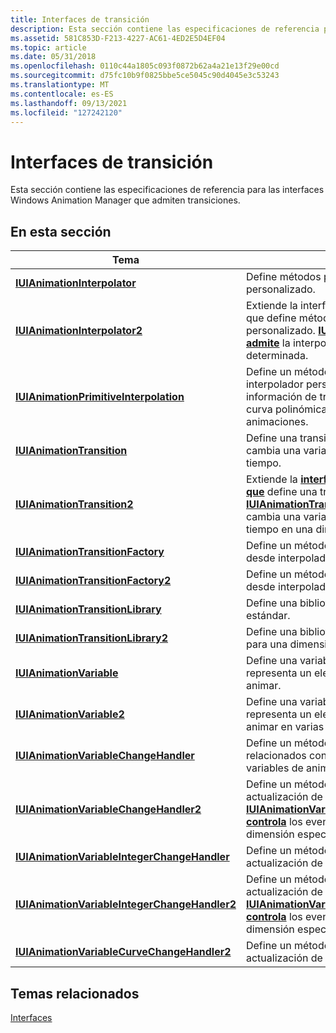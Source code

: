 ```yaml
---
title: Interfaces de transición
description: Esta sección contiene las especificaciones de referencia para las interfaces Windows Animation Manager que admiten transiciones.
ms.assetid: 581C853D-F213-4227-AC61-4ED2E5D4EF04
ms.topic: article
ms.date: 05/31/2018
ms.openlocfilehash: 0110c44a1805c093f0872b62a4a21e13f29e00cd
ms.sourcegitcommit: d75fc10b9f0825bbe5ce5045c90d4045e3c53243
ms.translationtype: MT
ms.contentlocale: es-ES
ms.lasthandoff: 09/13/2021
ms.locfileid: "127242120"
---
```

# <a name="transition-interfaces"></a>Interfaces de transición

Esta sección contiene las especificaciones de referencia para las interfaces Windows Animation Manager que admiten transiciones.

## <a name="in-this-section"></a>En esta sección



| Tema                                                                                                     | Descripción                                                                                                                                                                                                                                                                |
|-----------------------------------------------------------------------------------------------------------|----------------------------------------------------------------------------------------------------------------------------------------------------------------------------------------------------------------------------------------------------------------------------|
| [**IUIAnimationInterpolator**](/windows/desktop/api/UIAnimation/nn-uianimation-iuianimationinterpolator)<br/>                                   | Define métodos para crear un interpolador personalizado.<br/>                                                                                                                                                                                                             |
| [**IUIAnimationInterpolator2**](/windows/desktop/api/UIAnimation/nn-uianimation-iuianimationinterpolator2)<br/>                                 | Extiende la interfaz [**IUIAnimationInterpolator**](/windows/desktop/api/UIAnimation/nn-uianimation-iuianimationinterpolator) que define métodos para crear un interpolador personalizado. [**IUIAnimationInterpolator2 admite**](/windows/desktop/api/UIAnimation/nn-uianimation-iuianimationinterpolator2) la interpolación en una dimensión determinada. <br/>        |
| [**IUIAnimationPrimitiveInterpolation**](/windows/desktop/api/UIAnimation/nn-uianimation-iuianimationprimitiveinterpolation)<br/>               | Define un método que permite a un interpolador personalizado proporcionar información de transición, en forma de una curva polinómica cúbica, al administrador de animaciones.<br/>                                                                                                        |
| [**IUIAnimationTransition**](/windows/desktop/api/UIAnimation/nn-uianimation-iuianimationtransition)<br/>                                       | Define una transición, que determina cómo cambia una variable de animación con el tiempo.<br/>                                                                                                                                                                             |
| [**IUIAnimationTransition2**](/windows/desktop/api/UIAnimation/nn-uianimation-iuianimationtransition2)<br/>                                     | Extiende la [**interfaz IUIAnimationTransition que**](/windows/desktop/api/UIAnimation/nn-uianimation-iuianimationtransition) define una transición. Una [**transición IUIAnimationTransition2**](/windows/desktop/api/UIAnimation/nn-uianimation-iuianimationtransition2) determina cómo cambia una variable de animación con el tiempo en una dimensión determinada.<br/> |
| [**IUIAnimationTransitionFactory**](/windows/desktop/api/UIAnimation/nn-uianimation-iuianimationtransitionfactory)<br/>                         | Define un método para crear transiciones desde interpoladores personalizados.<br/>                                                                                                                                                                                            |
| [**IUIAnimationTransitionFactory2**](/windows/desktop/api/UIAnimation/nn-uianimation-iuianimationtransitionfactory2)<br/>                       | Define un método para crear transiciones desde interpoladores personalizados.<br/>                                                                                                                                                                                            |
| [**IUIAnimationTransitionLibrary**](/windows/desktop/api/UIAnimation/nn-uianimation-iuianimationtransitionlibrary)<br/>                         | Define una biblioteca de transiciones estándar. <br/>                                                                                                                                                                                                                     |
| [**IUIAnimationTransitionLibrary2**](/windows/desktop/api/UIAnimation/nn-uianimation-iuianimationtransitionlibrary2)<br/>                       | Define una biblioteca de transiciones estándar para una dimensión especificada.<br/>                                                                                                                                                                                            |
| [**IUIAnimationVariable**](/windows/desktop/api/UIAnimation/nn-uianimation-iuianimationvariable)<br/>                                           | Define una variable de animación, que representa un elemento visual que se puede animar.<br/>                                                                                                                                                                          |
| [**IUIAnimationVariable2**](/windows/desktop/api/UIAnimation/nn-uianimation-iuianimationvariable2)<br/>                                         | Define una variable de animación, que representa un elemento visual que se puede animar en varias dimensiones.<br/>                                                                                                                                                   |
| [**IUIAnimationVariableChangeHandler**](/windows/desktop/api/UIAnimation/nn-uianimation-iuianimationvariablechangehandler)<br/>                 | Define un método para controlar eventos relacionados con las actualizaciones de variables de animación.<br/>                                                                                                                                                                                     |
| [**IUIAnimationVariableChangeHandler2**](/windows/desktop/api/UIAnimation/nn-uianimation-iuianimationvariablechangehandler2)<br/>               | Define un método para controlar eventos de actualización de variables de animación. [**IUIAnimationVariableChangeHandler2 controla**](/windows/desktop/api/UIAnimation/nn-uianimation-iuianimationvariablechangehandler2) los eventos que se producen en una dimensión especificada.<br/>                                                            |
| [**IUIAnimationVariableIntegerChangeHandler**](/windows/desktop/api/UIAnimation/nn-uianimation-iuianimationvariableintegerchangehandler)<br/>   | Define un método para controlar eventos de actualización de variables de animación.<br/>                                                                                                                                                                                                 |
| [**IUIAnimationVariableIntegerChangeHandler2**](/windows/desktop/api/UIAnimation/nn-uianimation-iuianimationvariableintegerchangehandler2)<br/> | Define un método para controlar eventos de actualización de variables de animación. [**IUIAnimationVariableIntegerChangeHandler2 controla**](/windows/desktop/api/UIAnimation/nn-uianimation-iuianimationvariableintegerchangehandler2) los eventos que se producen en una dimensión especificada.<br/>                                              |
| [**IUIAnimationVariableCurveChangeHandler2**](/windows/desktop/api/UIAnimation/nn-uianimation-iuianimationvariablecurvechangehandler2)<br/>     | Define un método para controlar eventos de actualización de curvas de animación. <br/>                                                                                                                                                                                                   |



 

## <a name="related-topics"></a>Temas relacionados

<dl> <dt>

[Interfaces](windows-animation-reference.md)
</dt> </dl>

 

 





